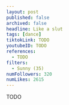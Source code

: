 ```yaml
---
layout: post
published: false
archived: false
headline: Like a slut
tags: [dance]
tiktokLink: TODO
youtubeID: TODO
references:
  - TODO
filters:
  - Sunny (35)
numFollowers: 320
numLikes: 2615
---
```


TODO
